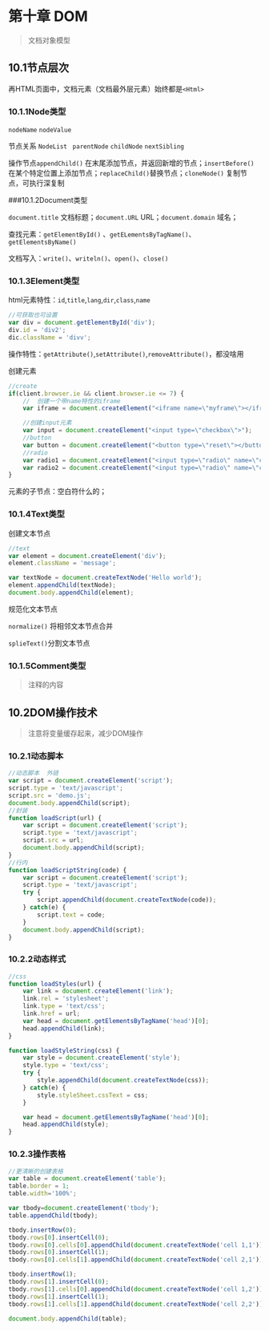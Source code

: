# 第十章 DOM

> 文档对象模型

## 10.1节点层次

再HTML页面中，文档元素（文档最外层元素）始终都是`<Html>`

### 10.1.1Node类型

`nodeName` `nodeValue`

节点关系 `NodeList ` `parentNode` `childNode` `nextSibling` 

操作节点`appendChild()` 在末尾添加节点，并返回新增的节点；`insertBefore()` 在某个特定位置上添加节点；`replaceChild()`替换节点；`cloneNode()` 复制节点，可执行深复制

###10.1.2Document类型

`document.title` 文档标题；`document.URL` URL；`document.domain` 域名；

查找元素：`getElementById()` 、`getELementsByTagName()`、`getElementsByName()`

文档写入：`write()`、`writeln()`、`open()`、`close()`

### 10.1.3Element类型

html元素特性：`id`,`title`,`lang`,`dir`,`class`,`name`

```js
//可获取也可设置
var div = document.getElementById('div');
div.id = 'div2';
dic.className = 'divv';
```

操作特性：`getAttribute()`,`setAttribute()`,`removeAttribute()`，都没啥用

创建元素

```js
//create
if(client.browser.ie && client.browser.ie <= 7) {
	//	创建一个带name特性的iframe
	var iframe = document.createElement("<iframe name=\"myframe\"></iframe>");

	//创建input元素
	var input = document.createElement("<input type=\"checkbox\">");
	//button
	var button = document.createElement("<button type=\"reset\"></button>");
	//radio
	var radio1 = document.createElement("<input type=\"radio\" name=\"choice\"" + "value=\"1\">");
	var radio2 = document.createElement("<input type=\"radio\" name=\"choice\"" + "value=\"2\">");
}
```

元素的子节点：空白符什么的；

### 10.1.4Text类型

创建文本节点

```js
//text
var element = document.createElement('div');
element.className = 'message';

var textNode = document.createTextNode('Hello world');
element.appendChild(textNode);
document.body.appendChild(element);
```

规范化文本节点

`normalize()` 将相邻文本节点合并

`splieText()`分割文本节点

### 10.1.5Comment类型

> 注释的内容

## 10.2DOM操作技术

> 注意将变量缓存起来，减少DOM操作

### 10.2.1动态脚本

```js
//动态脚本  外链
var script = document.createElement('script');
script.type = 'text/javascript';
script.src = 'demo.js';
document.body.appendChild(script);
//封装
function loadScript(url) {
	var script = document.createElement('script');
	script.type = 'text/javascript';
	script.src = url;
	document.body.appendChild(script);
}
//行内
function loadScriptString(code) {
	var script = document.createElement('script');
	script.type = 'text/javascript';
	try {
		script.appendChild(document.createTextNode(code));
	} catch(e) {
		script.text = code;
	}
	document.body.appendChild(script);
}
```

### 10.2.2动态样式

```js
//css
function loadStyles(url) {
	var link = document.createElement('link');
	link.rel = 'stylesheet';
	link.type = 'text/css';
	link.href = url;
	var head = document.getElementsByTagName('head')[0];
	head.appendChild(link);
}

function loadStyleString(css) {
	var style = document.createElement('style');
	style.type = 'text/css';
	try {
		style.appendChild(document.createTextNode(css));
	} catch(e) {
		style.styleSheet.cssText = css;
	}

	var head = document.getElementsByTagName('head')[0];
	head.appendChild(style);
}

```

### 10.2.3操作表格

```js
//更清晰的创建表格
var table = document.createElement('table');
table.border = 1;
table.width='100%';

var tbody=document.createElement('tbody');
table.appendChild(tbody);

tbody.insertRow(0);
tbody.rows[0].insertCell(0);
tbody.rows[0].cells[0].appendChild(document.createTextNode('cell 1,1'));
tbody.rows[0].insertCell(1);
tbody.rows[0].cells[1].appendChild(document.createTextNode('cell 2,1'));

tbody.insertRow(1);
tbody.rows[1].insertCell(0);
tbody.rows[1].cells[0].appendChild(document.createTextNode('cell 1,2'));
tbody.rows[1].insertCell(1);
tbody.rows[1].cells[1].appendChild(document.createTextNode('cell 2,2'));

document.body.appendChild(table);

```

